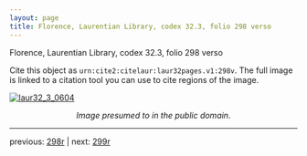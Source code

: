 ```yaml
---
layout: page
title: Florence, Laurentian Library, codex 32.3, folio 298 verso
---
```


Florence, Laurentian Library, codex 32.3, folio 298 verso

Cite this object as `urn:cite2:citelaur:laur32pages.v1:298v`.  The full image is linked to a citation tool you can use to cite regions of the image.

[![laur32_3_0604](http://www.homermultitext.org/iipsrv?IIIF=/project/homer/pyramidal/deepzoom/citelaur/laur32imgs/v1/laur32_3_0604.tif/full/800,/0/default.jpg)](http://www.homermultitext.org/ict2/?urn=urn:cite2:citelaur:laur32imgs.v1:laur32_3_0604) 

<p style="text-align: center; font-style: italic;">Image presumed to in the public domain.</p>

---

previous: [298r](../298r/) | next: [299r](../299r/)